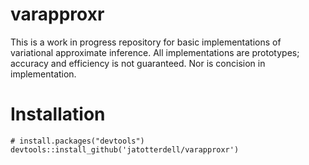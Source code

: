 # varapproxr

This is a work in progress repository for basic implementations of variational approximate inference.
All implementations are prototypes; accuracy and efficiency is not guaranteed.
Nor is concision in implementation.

# Installation

```
# install.packages("devtools")
devtools::install_github('jatotterdell/varapproxr')
```

